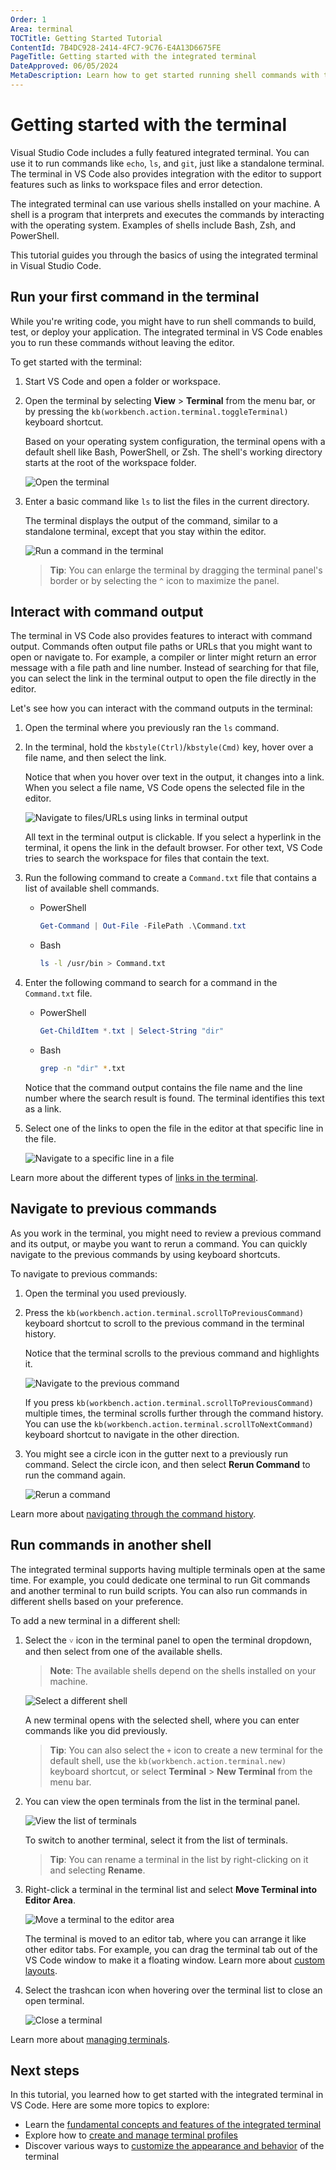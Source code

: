 ```yaml
---
Order: 1
Area: terminal
TOCTitle: Getting Started Tutorial
ContentId: 7B4DC928-2414-4FC7-9C76-E4A13D6675FE
PageTitle: Getting started with the integrated terminal
DateApproved: 06/05/2024
MetaDescription: Learn how to get started running shell commands with the integrated terminal in Visual Studio Code.
---
```

# Getting started with the terminal

Visual Studio Code includes a fully featured integrated terminal. You can use it to run commands like `echo`, `ls`, and `git`, just like a standalone terminal. The terminal in VS Code also provides integration with the editor to support features such as links to workspace files and error detection.

The integrated terminal can use various shells installed on your machine. A shell is a program that interprets and executes the commands by interacting with the operating system. Examples of shells include Bash, Zsh, and PowerShell.

This tutorial guides you through the basics of using the integrated terminal in Visual Studio Code.

## Run your first command in the terminal

While you're writing code, you might have to run shell commands to build, test, or deploy your application. The integrated terminal in VS Code enables you to run these commands without leaving the editor.

To get started with the terminal:

1. Start VS Code and open a folder or workspace.

1. Open the terminal by selecting **View** > **Terminal** from the menu bar, or by pressing the `kb(workbench.action.terminal.toggleTerminal)` keyboard shortcut.

    Based on your operating system configuration, the terminal opens with a default shell like Bash, PowerShell, or Zsh. The shell's working directory starts at the root of the workspace folder.

    ![Open the terminal](./images/getting-started/open-terminal.png)

1. Enter a basic command like `ls` to list the files in the current directory.

    The terminal displays the output of the command, similar to a standalone terminal, except that you stay within the editor.

    ![Run a command in the terminal](./images/getting-started/terminal-output.png)

    > **Tip**: You can enlarge the terminal by dragging the terminal panel's border or by selecting the `^` icon to maximize the panel.

## Interact with command output

The terminal in VS Code also provides features to interact with command output. Commands often output file paths or URLs that you might want to open or navigate to. For example, a compiler or linter might return an error message with a file path and line number. Instead of searching for that file, you can select the link in the terminal output to open the file directly in the editor.

Let's see how you can interact with the command outputs in the terminal:

1. Open the terminal where you previously ran the `ls` command.

1. In the terminal, hold the `kbstyle(Ctrl)`/`kbstyle(Cmd)` key, hover over a file name, and then select the link.

    Notice that when you hover over text in the output, it changes into a link. When you select a file name, VS Code opens the selected file in the editor.

    ![Navigate to files/URLs using links in terminal output](./images/getting-started/terminal-links.png)

    All text in the terminal output is clickable. If you select a hyperlink in the terminal, it opens the link in the default browser. For other text, VS Code tries to search the workspace for files that contain the text.

1. Run the following command to create a `Command.txt` file that contains a list of available shell commands.

    * PowerShell

        ```powershell
        Get-Command | Out-File -FilePath .\Command.txt
        ```

    * Bash

        ```bash
        ls -l /usr/bin > Command.txt
        ```

1. Enter the following command to search for a command in the `Command.txt` file.

    * PowerShell

        ```powershell
        Get-ChildItem *.txt | Select-String "dir"
        ```

    * Bash

        ```bash
        grep -n "dir" *.txt
        ```

    Notice that the command output contains the file name and the line number where the search result is found. The terminal identifies this text as a link.

1. Select one of the links to open the file in the editor at that specific line in the file.

    ![Navigate to a specific line in a file](./images/getting-started/terminal-line-column.png)

Learn more about the different types of [links in the terminal](/docs/terminal/basics.md#links).

## Navigate to previous commands

As you work in the terminal, you might need to review a previous command and its output, or maybe you want to rerun a command. You can quickly navigate to the previous commands by using keyboard shortcuts.

To navigate to previous commands:

1. Open the terminal you used previously.

1. Press the `kb(workbench.action.terminal.scrollToPreviousCommand)` keyboard shortcut to scroll to the previous command in the terminal history.

    Notice that the terminal scrolls to the previous command and highlights it.

    ![Navigate to the previous command](./images/getting-started/previous-command.png)

    If you press `kb(workbench.action.terminal.scrollToPreviousCommand)` multiple times, the terminal scrolls further through the command history. You can use the `kb(workbench.action.terminal.scrollToNextCommand)` keyboard shortcut to navigate in the other direction.

1. You might see a circle icon in the gutter next to a previously run command. Select the circle icon, and then select **Rerun Command** to run the command again.

    ![Rerun a command](./images/getting-started/rerun-command.png)

Learn more about [navigating through the command history](/docs/terminal/shell-integration.md#command-navigation).

## Run commands in another shell

The integrated terminal supports having multiple terminals open at the same time. For example, you could dedicate one terminal to run Git commands and another terminal to run build scripts. You can also run commands in different shells based on your preference.

To add a new terminal in a different shell:

1. Select the `˅` icon in the terminal panel to open the terminal dropdown, and then select from one of the available shells.

    > **Note**: The available shells depend on the shells installed on your machine.

    ![Select a different shell](./images/getting-started/select-shell.png)

    A new terminal opens with the selected shell, where you can enter commands like you did previously.

    > **Tip**: You can also select the `+` icon to create a new terminal for the default shell, use the `kb(workbench.action.terminal.new)` keyboard shortcut, or select **Terminal** > **New Terminal** from the menu bar.

1. You can view the open terminals from the list in the terminal panel.

    ![View the list of terminals](./images/getting-started/terminal-list.png)

    To switch to another terminal, select it from the list of terminals.

    > **Tip**: You can rename a terminal in the list by right-clicking on it and selecting **Rename**.

1. Right-click a terminal in the terminal list and select **Move Terminal into Editor Area**.

    ![Move a terminal to the editor area](./images/getting-started/move-terminal.png)

    The terminal is moved to an editor tab, where you can arrange it like other editor tabs. For example, you can drag the terminal tab out of the VS Code window to make it a floating window. Learn more about [custom layouts](/docs/editor/custom-layout.md#editor).

1. Select the trashcan icon when hovering over the terminal list to close an open terminal.

    ![Close a terminal](./images/getting-started/close-terminal.png)

Learn more about [managing terminals](/docs/terminal/basics.md#managing-terminals).

## Next steps

In this tutorial, you learned how to get started with the integrated terminal in VS Code. Here are some more topics to explore:

* Learn the [fundamental concepts and features of the integrated terminal](/docs/terminal/basics.md)
* Explore how to [create and manage terminal profiles](/docs/terminal/profiles.md)
* Discover various ways to [customize the appearance and behavior](/docs/terminal/appearance.md) of the terminal

